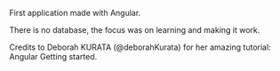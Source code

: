 First application made with Angular.

There is no database, the focus was on learning and making it work.

Credits to Deborah KURATA (@deborahKurata) for her amazing tutorial: Angular Getting started.
